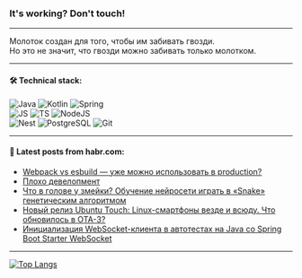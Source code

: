 ### It's working? Don't touch!

---
Молоток создан для того, чтобы им забивать гвозди. <br>
Но это не значит, что гвозди можно забивать только молотком.

---

#### 🛠️ Technical stack:

![Java](https://img.shields.io/badge/Java-informational?logo=Oracle&style=flat&logoColor=white&color=FF4500)
![Kotlin](https://img.shields.io/badge/Kotlin-informational?logo=Kotlin&style=flat&logoColor=white&color=774D97)
![Spring](https://img.shields.io/badge/SpringBoot-informational?logo=SpringBoot&style=flat&logoColor=white&color=6DB33F) <br>
![JS](https://img.shields.io/badge/JS-informational?logo=javaScript&style=flat&logoColor=black&color=F7Df1E)
![TS](https://img.shields.io/badge/TypeScript-informational?logo=typeScript&style=flat&logoColor=black&color=0667A8)
![NodeJS](https://img.shields.io/badge/NodeJS-informational?logo=node.js&style=flat&logoColor=white&color=70A760) <br>
![Nest](https://img.shields.io/badge/NestJS-informational?logo=NestJS&style=flat&logoColor=white&color=E0234E)
![PostgreSQL](https://img.shields.io/badge/PostgreSQL-informational?logo=PostgreSQL&style=flat&logoColor=white&color=DAA520)
![Git](https://img.shields.io/badge/Git-informational?logo=git&style=flat&logoColor=white&color=778899)

___

#### 💬 Latest posts from habr.com:

<!-- BLOG-POST-LIST:START -->
- [Webpack vs esbuild — уже можно использовать в production?](https://habr.com/ru/articles/773236/?utm_source=habrahabr&utm_medium=rss&utm_campaign=773236)
- [Плохо девелопмент](https://habr.com/ru/articles/773292/?utm_source=habrahabr&utm_medium=rss&utm_campaign=773292)
- [Что в голове у змейки? Обучение нейросети играть в «Snake» генетическим алгоритмом](https://habr.com/ru/articles/773288/?utm_source=habrahabr&utm_medium=rss&utm_campaign=773288)
- [Новый релиз Ubuntu Touch: Linux-смартфоны везде и всюду. Что обновилось в OTA-3?](https://habr.com/ru/companies/ru_mts/articles/773284/?utm_source=habrahabr&utm_medium=rss&utm_campaign=773284)
- [Инициализация WebSocket-клиента в автотестах на Java cо Spring Boot Starter WebSocket](https://habr.com/ru/articles/773272/?utm_source=habrahabr&utm_medium=rss&utm_campaign=773272)
<!-- BLOG-POST-LIST:END -->

---
[![Top Langs](https://github-readme-stats-git-master-advtsetting-gmailcom.vercel.app/api/top-langs/?username=zloylis&langs_count=10&hide_title=false&title_color=e6edf3&size_weight=0.5&count_weight=0.5&layout=compact&hide_border=true&theme=dracula)](https://github.com/zloylis)

<!-- ![GitHub stats](https://github-readme-stats-git-master-advtsetting-gmailcom.vercel.app/api?username=zloylis&show_icons=true&hide_border=true&theme=dracula&hide_title=true&include_all_commits=true&count_private=true&hide=contribs&hide_rank=true) -->
